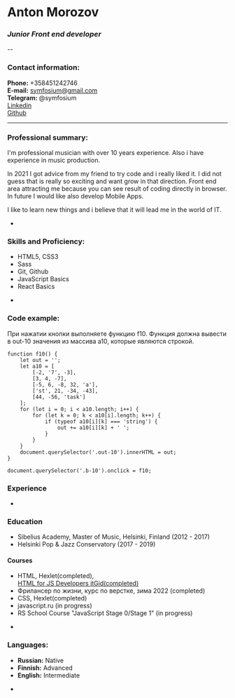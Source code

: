 # Anton Morozov

### *Junior Front end developer*
--

### Contact information:

**Phone:** +358451242746  
**E-mail:** symfosium@gmail.com  
**Telegram:** @symfosium  
[Linkedin](https://www.linkedin.com/in/anton-morozov-898396208/)  
[Github](https://github.com/symfosium) 

---

### Professional summary:

I'm professional musician with over 10 years experience. Also i have experience in music production.

In 2021 I got advice from my friend to try code and i really liked it. I did not guess that is really so exciting and want grow in that direction. Front end area attracting me because you can see result of coding directly in browser. In future I would like also develop Mobile Apps.

I like to learn new things and i believe that it will lead me in the world of IT.

-

### Skills and Proficiency:

* HTML5, CSS3
* Sass
* Git, Github
* JavaScript Basics
* React Basics

-

### Code example:

При нажатии кнопки выполняете функцию f10. Функция должна вывести в out-10 значения из массива a10, которые являются строкой. 

```
function f10() {
    let out = '';
    let a10 = [
        [-2, '7', -3],
        [3, 4, -7],
        [-5, 6, -8, 32, 'a'],
        ['st', 21, -34, -43],
        [44, -56, 'task']
    ];
    for (let i = 0; i < a10.length; i++) {
        for (let k = 0; k < a10[i].length; k++) {
            if (typeof a10[i][k] === 'string') {
                out += a10[i][k] + ' ';
            }
        }
    }
    document.querySelector('.out-10').innerHTML = out;
}

document.querySelector('.b-10').onclick = f10;

```

### Experience
-

### Education
* Sibelius Academy, Master of Music, Helsinki, Finland (2012 - 2017)
* Helsinki Pop & Jazz Conservatory (2017 - 2019)

#### Courses
* HTML, Hexlet(completed),  
[HTML for JS Developers itGid(completed)](https://itgid.info/certificate/view?Certificate%5Buid%5D=txx3z3pdag)
* Фрилансер по жизни, курс по верстке, зима 2022 (completed) 
* CSS, Hexlet(completed)
*  javascript.ru (in progress)
*  RS School Course "JavaScript Stage 0/Stage 1" (in progress)

-
### Languages:
* **Russian:** Native
* **Finnish:** Advanced
* **English:** Intermediate


-
